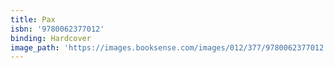 ```yaml
---
title: Pax
isbn: '9780062377012'
binding: Hardcover
image_path: 'https://images.booksense.com/images/012/377/9780062377012.jpg'
---
```


